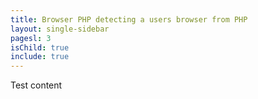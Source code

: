 ```yaml
---
title: Browser PHP detecting a users browser from PHP
layout: single-sidebar
pagesl: 3
isChild: true
include: true
---
```

Test content